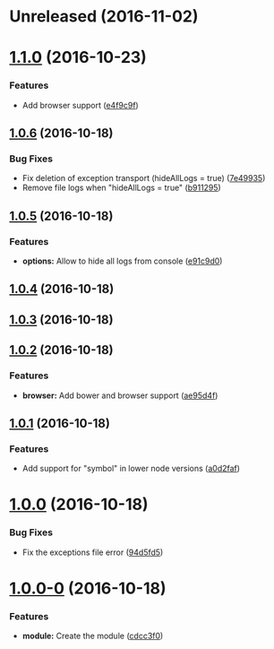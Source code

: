 <a name="Unreleased"></a>
# Unreleased (2016-11-02)



<a name="1.1.0"></a>
# [1.1.0](https://github.com/EastolfiWebDev/JSW-Logger/compare/v1.0.6...1.1.0) (2016-10-23)


### Features

* Add browser support ([e4f9c9f](https://github.com/EastolfiWebDev/JSW-Logger/commit/e4f9c9f))



<a name="1.0.6"></a>
## [1.0.6](https://github.com/EastolfiWebDev/JSW-Logger/compare/v1.0.5...v1.0.6) (2016-10-18)


### Bug Fixes

* Fix deletion of exception transport (hideAllLogs = true) ([7e49935](https://github.com/EastolfiWebDev/JSW-Logger/commit/7e49935))
* Remove file logs when "hideAllLogs = true" ([b911295](https://github.com/EastolfiWebDev/JSW-Logger/commit/b911295))



<a name="1.0.5"></a>
## [1.0.5](https://github.com/EastolfiWebDev/JSW-Logger/compare/v1.0.4...v1.0.5) (2016-10-18)


### Features

* **options:** Allow to hide all logs from console ([e91c9d0](https://github.com/EastolfiWebDev/JSW-Logger/commit/e91c9d0))



<a name="1.0.4"></a>
## [1.0.4](https://github.com/EastolfiWebDev/JSW-Logger/compare/v1.0.3...v1.0.4) (2016-10-18)



<a name="1.0.3"></a>
## [1.0.3](https://github.com/EastolfiWebDev/JSW-Logger/compare/v1.0.2...v1.0.3) (2016-10-18)



<a name="1.0.2"></a>
## [1.0.2](https://github.com/EastolfiWebDev/JSW-Logger/compare/v1.0.1...v1.0.2) (2016-10-18)


### Features

* **browser:** Add bower and browser support ([ae95d4f](https://github.com/EastolfiWebDev/JSW-Logger/commit/ae95d4f))



<a name="1.0.1"></a>
## [1.0.1](https://github.com/EastolfiWebDev/JSW-Logger/compare/v1.0.0...v1.0.1) (2016-10-18)


### Features

* Add support for "symbol" in lower node versions ([a0d2faf](https://github.com/EastolfiWebDev/JSW-Logger/commit/a0d2faf))



<a name="1.0.0"></a>
# [1.0.0](https://github.com/EastolfiWebDev/JSW-Logger/compare/v1.0.0-0...v1.0.0) (2016-10-18)


### Bug Fixes

* Fix the exceptions file error ([94d5fd5](https://github.com/EastolfiWebDev/JSW-Logger/commit/94d5fd5))



<a name="1.0.0-0"></a>
# [1.0.0-0](https://github.com/EastolfiWebDev/JSW-Logger/compare/cdcc3f0...v1.0.0-0) (2016-10-18)


### Features

* **module:** Create the module ([cdcc3f0](https://github.com/EastolfiWebDev/JSW-Logger/commit/cdcc3f0))



